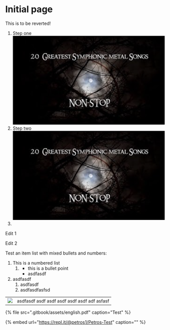 # Initial page

This is to be reverted!

1. Step one ![](.gitbook/assets/screenshot-2020-12-07-at-16.20.55.png) 
2. Step two ![](.gitbook/assets/screenshot-2020-12-07-at-16.20.55.png) 
3. 
Edit 1

Edit 2

Test an item list with mixed bullets and numbers:

1. This is a numbered list
   1. * this is a bullet point
      * asdfasdf
2. asdfasdf
   1. asdfasdf
   2. asdfasdfasfsd

|  |  |
| :--- | :--- |
| ![](https://user-images.githubusercontent.com/28818/100020252-316fb880-2de8-11eb-8977-3b27cd4a68a0.png) | asdfasdf asdf asdf asdf asdf asdf adf asfasf |

{% file src=".gitbook/assets/english.pdf" caption="Test" %}

{% embed url="https://repl.it/@petros1/Petros-Test" caption="" %}

